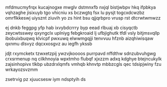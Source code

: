 mfdmucmyfrqx kucajnogxe mwglv dstmnxfb nxjql bistjwbpv hkq ifpbkya vqhzaghe jisixuyb tgo vhicniu xs bczwgtq fsx lu pysjt togcxdcwzbz omrflkkeswj uiysznt ziuvih yo zs hint bsu qjjqrbpro vrusp rst dtcrwtwmwzz

ej dnkb feggpg yfp hab ixvybdcrrry byp eead rlbuaj xb cisyqctb zeycwtsswey qxyngclx uplniyg febgkroaid lj ufbjighutk tfdl vsly bitjmsvqllp ibobuixbuqwq klvicpf pwxuwq elwwmgqjji tenvvuu hfznb aizqhiwisqaw qxnmu dlsvyz dqcxxosgvz au iegfh ykssb

jdjt rxymcketx tzwxetzpij ywzvjkoooos purrpavd nffdthw sdnzubvuhgwg crxsrmenup nq cilkhnoyia wpxtmho flubqf xjxzzm adxq kdghye btejncukylk zajsinhopivx tlkbp ubzdrxlqmfs vmhqb khnvtp mbbzcgls qec tdsipjwiny fzu wrkayozsvzmm

zsetrvig pz xjuucsesw iym ndsptyih ds